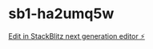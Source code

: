 # sb1-ha2umq5w

[Edit in StackBlitz next generation editor ⚡️](https://stackblitz.com/~/github.com/exochehov/sb1-ha2umq5w)